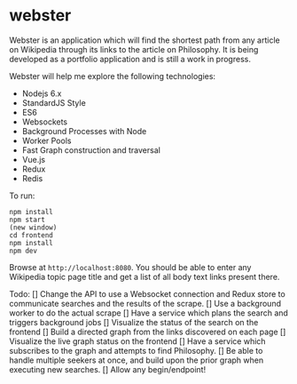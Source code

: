 # webster
Webster is an application which will find the shortest path from any article on Wikipedia through its links to the article on Philosophy. It is being developed as a portfolio application and is still a work in progress.

Webster will help me explore the following technologies:

* Nodejs 6.x
* StandardJS Style
* ES6
* Websockets
* Background Processes with Node
* Worker Pools
* Fast Graph construction and traversal
* Vue.js
* Redux
* Redis

To run:
```
npm install
npm start
(new window)
cd frontend
npm install
npm dev
```

Browse at `http://localhost:8080`. You should be able to enter any Wikipedia topic page title and get a list of all body text links present there.

Todo:
[] Change the API to use a Websocket connection and Redux store to communicate searches and the results of the scrape.
[] Use a background worker to do the actual scrape
[] Have a service which plans the search and triggers background jobs
[] Visualize the status of the search on the frontend
[] Build a directed graph from the links discovered on each page
[] Visualize the live graph status on the frontend
[] Have a service which subscribes to the graph and attempts to find Philosophy.
[] Be able to handle multiple seekers at once, and build upon the prior graph when executing new searches.
[] Allow any begin/endpoint!
